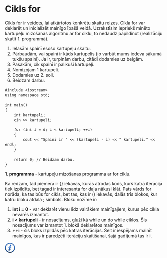 # Cikls for

Cikls for ir veidots, lai atkārtotos konkrētu skaitu reizes. Cikla for var deklarēt un inicializēt mainīgo īpašā veidā. Uzrakstīsim iepriekš minēto kartupeļu mizošanas algoritmu ar for ciklu, to nedaudz papildinot (realizāciju skatīt 1. programmā).

1. Ielasām spainī esošo kartupeļu skaitu. 
1. Pārbaudām, vai spainī ir kāds kartupelis (jo varbūt mums iedeva sākumā tukšu spaini). Ja ir, turpinām darbu, citādi dodamies uz beigām.
1. Pasakām, cik spainī ir palikuši kartupeļi.
1. Nomizojam 1 kartupeli.
1. Dodamies uz 2. soli.
1. Beidzam darbu.


```
#include <iostream>
using namespace std;

int main()
{
    int kartupeli;
    cin >> kartupeli;

    for (int i = 0; i < kartupeli; ++i)
    {
        cout << "Spaini ir " << (kartupeli - i) << " kartupeli." << endl;
    }

    return 0; // Beidzam darbu.
}
```


**1. programma** - kartupeļu mizošanas programma ar for ciklu.


Kā redzam, tad piemērā ir \{\} iekavas, kurās atrodas kods, kurš katrā iterācijā tiek izpildīts, bet tagad ir interesanta for daļa nākusi klāt. Pats vārds for norāda, ka tas būs for cikls, bet tas, kas ir () iekavās, dalās trīs blokos, kur katru bloku atdala ; simbols. Bloku nozīme ir:

1. **int i = 0** - var deklarēt vienu līdz vairākiem mainīgajiem, kurus pēc cikla nevarēs izmantot.
1. **i &lt; kartupeli** - ir nosacījums, gluži kā while un do while ciklos. Šis nosacījums var izmantot 1. blokā deklarētos mainīgos.
1. **++i** - šis bloks izpildās pēc katras iterācijas. Šeit ir iespējams mainīt mainīgos, kas ir paredzēti iterāciju skaitīšanai, šajā gadījumā tas ir i.


<a href="http://www.cplusplus.com/doc/tutorial/control/" target="_blank">![Vairāk informācija](/media/theory/information.png)</a>